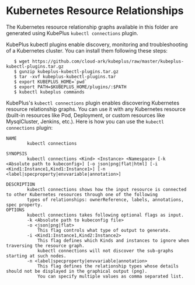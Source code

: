 Kubernetes Resource Relationships
==================================

The Kubernetes resource relationship graphs available in this folder are generated
using KubePlus ``kubectl connections`` plugin.

KubePlus kubectl plugins enable discovery, monitoring and troubleshooting of a Kubernetes cluster. You can install them following these steps:

```
   $ wget https://github.com/cloud-ark/kubeplus/raw/master/kubeplus-kubectl-plugins.tar.gz
   $ gunzip kubeplus-kubectl-plugins.tar.gz
   $ tar -xvf kubeplus-kubectl-plugins.tar
   $ export KUBEPLUS_HOME=`pwd`
   $ export PATH=$KUBEPLUS_HOME/plugins/:$PATH
   $ kubectl kubeplus commands
```

KubePlus's ``kubectl connections`` plugin enables discovering Kubernetes resource relationship graphs. You can use it with any Kubernetes resource (built-in resources like Pod, Deployment, or custom resources like MysqlCluster, Jenkins, etc.).
Here is how you can use the ``kubectl connections`` plugin:

```
NAME
        kubectl connections

SYNOPSIS
        kubectl connections <Kind> <Instance> <Namespace> [-k <Absolute path to kubeconfig>] [-o json|png|flat|html] [-i <Kind1:Instance1,Kind1:Instance1>] [-n <label|specproperty|envvariable|annotation>]

DESCRIPTION
        kubectl connections shows how the input resource is connected to other Kubernetes resources through one of the following 
        types of relationships: ownerReference, labels, annotations, spec property.
OPTIONS
        kubectl connections takes following optional flags as input.
        -k <Absolute path to kubeconfig file>
        -o <json|png|flat>
            This flag controls what type of output to generate.
        -i <Kind1:Instance1,Kind2:Instance2>
            This flag defines which Kinds and instances to ignore when traversing the resource graph.
            kubectl connections will not discover the sub-graphs starting at such nodes.
        -n <label|specproperty|envvariable|annotation>
            This flag defines the relationship types whose details should not be displayed in the graphical output (png).
            You can specify multiple values as comma separated list.
```
